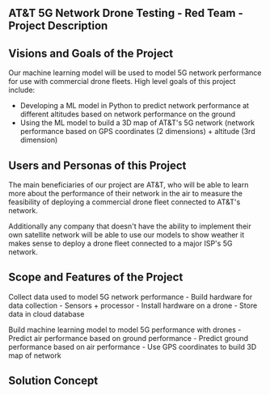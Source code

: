 ## AT&T 5G Network Drone Testing  - Red Team - Project Description

## Visions and Goals of the Project

Our machine learning model will be used to model 5G network performance for use with commercial drone fleets. High level goals of this project include:

  - Developing a ML model in Python to predict network performance at different altitudes based on network performance on the ground
  - Using the ML model to build a 3D map of AT&T's 5G network (network performance based on GPS coordinates (2 dimensions) + altitude (3rd dimension)

## Users and Personas of this Project

The main beneficiaries of our project are AT&T, who will be able to learn more about the performance of their network in the air to measure the feasibility of deploying a commercial drone fleet connected to AT&T's network.

Additionally any company that doesn't have the ability to implement their own satellite network will be able to use our models to show weather it makes sense to deploy a drone fleet connected to a major ISP's 5G network.

## Scope and Features of the Project

  Collect data used to model 5G network performance
      - Build hardware for data collection
        - Sensors + processor
        - Install hardware on a drone
      - Store data in cloud database
  
  Build machine learning model to model 5G performance with drones
      - Predict air performance based on ground performance
      - Predict ground performance based on air performance
      - Use GPS coordinates to build 3D map of network
 
## Solution Concept
